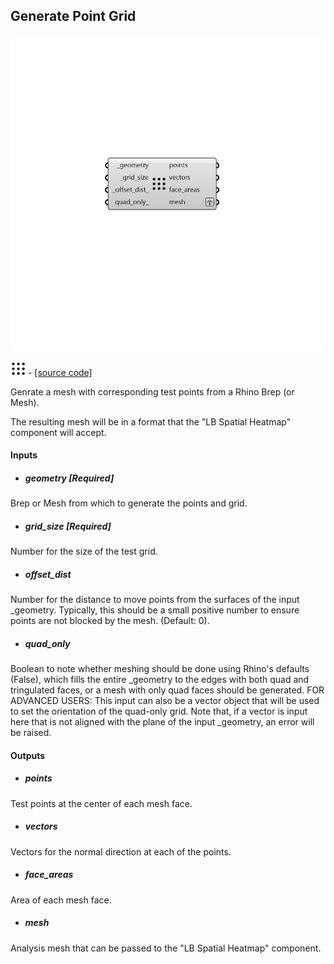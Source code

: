 ## Generate Point Grid

![](../../images/components/Generate_Point_Grid.png)

![](../../images/icons/Generate_Point_Grid.png) - [[source code]](https://github.com/ladybug-tools/ladybug-grasshopper/blob/master/ladybug_grasshopper/src//LB%20Generate%20Point%20Grid.py)


Genrate a mesh with corresponding test points from a Rhino Brep (or Mesh). 

The resulting mesh will be in a format that the "LB Spatial Heatmap" component will accept. 



#### Inputs
* ##### geometry [Required]
Brep or Mesh from which to generate the points and grid. 
* ##### grid_size [Required]
Number for the size of the test grid. 
* ##### offset_dist 
Number for the distance to move points from the surfaces of the input _geometry.  Typically, this should be a small positive number to ensure points are not blocked by the mesh. (Default: 0). 
* ##### quad_only 
Boolean to note whether meshing should be done using Rhino's defaults (False), which fills the entire _geometry to the edges with both quad and tringulated faces, or a mesh with only quad faces should be generated. 
FOR ADVANCED USERS: This input can also be a vector object that will be used to set the orientation of the quad-only grid. Note that, if a vector is input here that is not aligned with the plane of the input _geometry, an error will be raised. 

#### Outputs
* ##### points
Test points at the center of each mesh face. 
* ##### vectors
Vectors for the normal direction at each of the points. 
* ##### face_areas
Area of each mesh face. 
* ##### mesh
Analysis mesh that can be passed to the "LB Spatial Heatmap" component. 